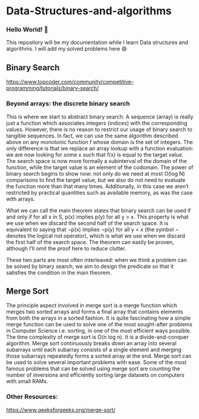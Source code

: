 # Data-Structures-and-algorithms
### Hello World! :wave:
This repository will be my documentation while I learn Data structures and algorithms.
I will add my solved problems here :smile:

## Binary Search
https://www.topcoder.com/community/competitive-programming/tutorials/binary-search/
### Beyond arrays: the discrete binary search <br>
This is where we start to abstract binary search. A sequence (array) is really just a function which associates integers (indices) with the corresponding values. However, there is no reason to restrict our usage of binary search to tangible sequences. In fact, we can use the same algorithm described above on any monotonic function f whose domain is the set of integers. The only difference is that we replace an array lookup with a function evaluation: we are now looking for some x such that f(x) is equal to the target value. The search space is now more formally a subinterval of the domain of the function, while the target value is an element of the codomain. The power of binary search begins to show now: not only do we need at most O(log N) comparisons to find the target value, but we also do not need to evaluate the function more than that many times. Additionally, in this case we aren’t restricted by practical quantities such as available memory, as was the case with arrays.
<br>

What we can call the main theorem states that binary search can be used if and only if for all x in S, p(x) implies p(y) for all y > x. This property is what we use when we discard the second half of the search space. It is equivalent to saying that ¬p(x) implies ¬p(y) for all y < x (the symbol ¬ denotes the logical not operator), which is what we use when we discard the first half of the search space. The theorem can easily be proven, although I’ll omit the proof here to reduce clutter. <br>

These two parts are most often interleaved: when we think a problem can be solved by binary search, we aim to design the predicate so that it satisfies the condition in the main theorem.

## Merge Sort
The principle aspect involved in merge sort is a merge function which merges two sorted arrays and forms a final array that contains elements from both the arrays in a sorted fashion. It is quite fascinating how a simple merge function can be used to solve one of the most sought-after problems in Computer Science i.e. sorting, in one of the most efficient ways possible. The time complexity of merge sort is O(n log n). It is a divide-and-conquer algorithm. Merge sort continuously breaks down an array into several subarrays until each subarray consists of a single element and merging those subarrays repeatedly forms a sorted array at the end. Merge sort can be used to solve several important problems with ease. Some of the most famous problems that can be solved using merge sort are counting the number of inversions and efficiently sorting large datasets on computers with small RAMs.
### Other Resources:
https://www.geeksforgeeks.org/merge-sort/
<br>
